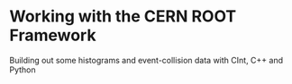 # Working with the CERN ROOT Framework

Building out some histograms and event-collision data with CInt, C++ and Python 
